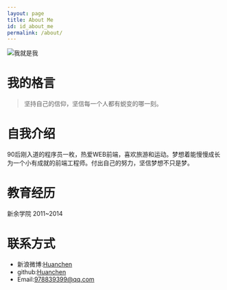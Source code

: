 ```yaml
---
layout: page
title: About Me
id: id_about_me
permalink: /about/
---
```


![我就是我](http://7xlgu7.com1.z0.glb.clouddn.com/me.jpg1)

我的格言
===
> 坚持自己的信仰，坚信每一个人都有蜕变的哪一刻。

自我介绍
===
90后刚入道的程序员一枚，热爱WEB前端，喜欢旅游和运动。梦想着能慢慢成长为一个小有成就的前端工程师。付出自己的努力，坚信梦想不只是梦。

教育经历
===
新余学院  2011~2014

联系方式
===

- 新浪微博:[Huanchen](http://www.weibo.com/{{site.weibo_username}}/)
- github:[Huanchen](https://github.com/{{site.github_username}})
- Email:[978839399@qq.com](978839399@qq.com)
